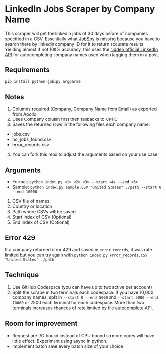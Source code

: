 # LinkedIn Jobs Scraper by Company Name

This scraper will get the linkedin jobs of 30 days before of companies specified in a CSV. Essentially what [JobSpy](https://github.com/Bunsly/JobSpy) is missing because you have to search there by linkedin company ID for it to return accurate results. Yielding almost if not 100% accuracy, this uses the [hidden official LinkedIn API](https://gist.github.com/Diegiwg/51c22fa7ec9d92ed9b5d1f537b9e1107) for autocompleting company names used when tagging them in a post.

## Requirements

```py
pip install python-jobspy argparse
```

## Notes

1. Columns required (Company, Company Name from Email) as exported from Apollo
2. Uses Company column first then fallbacks to CNFE
3. Saves the returned rows in the following files each company name:
 - jobs.csv
 - no_jobs_found.csv
 - error_records.csv
4. You can fork this repo to adjust the arguments based on your use case

## Arguments

- Format: `python index.py <1> <2> <3> --start <4> --end <5>`
- Sample: `python index.py sample.CSV "United States" ./path --start 0 --end 10000`

1. CSV file of names
2. Country or location
3. Path where CSVs will be saved
4. Start index of CSV (Optional)
5. End index of CSV (Optional)

## Error 429

If a company returned error 429 and saved in `error_records`, it was rate limited but you can try again with `python index.py error_records.CSV "United States" ./path`

## Technique

1. Use GitHub Codespace (you can have up to two active per account)
2. Split the scrape in two terminals each codespace. If you have 10,000 company names, split in `--start 0 --end 5000` and `--start 5000 --end 10000` or 2500 each terminal for each codespace. More than two terminals increases chances of rate limited by the autocomplete API.

## Room for improvement

- Request are I/O bound instead of CPU bound so more cores will have little effect. Experiment using async in python.
- Implement batch save every batch size of your choice